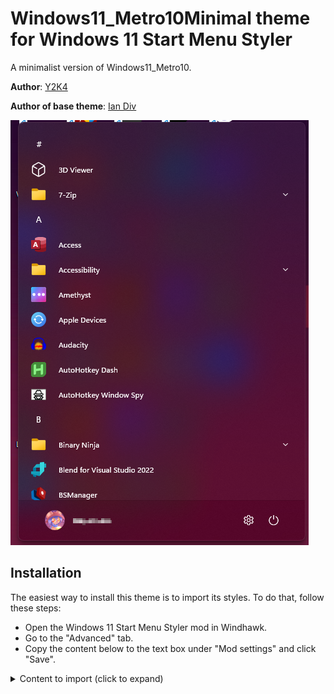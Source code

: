 # Windows11_Metro10Minimal theme for Windows 11 Start Menu Styler

A minimalist version of Windows11_Metro10.

**Author**: [Y2K4](https://github.com/y2k04)

**Author of base theme**: [Ian Div](https://github.com/iandiv)

![Screenshot](screenshot.png)

## Installation

The easiest way to install this theme is to import its styles. To do that,
follow these steps:

* Open the Windows 11 Start Menu Styler mod in Windhawk.
* Go to the "Advanced" tab.
* Copy the content below to the text box under "Mod settings" and click "Save".

<details>
<summary>Content to import (click to expand)</summary>

```json
{
  "theme": "Windows11_Metro10",
  "controlStyles[0].target": "StartMenu.StartInnerFrame",
  "controlStyles[0].styles[0]": "Visibility=Collapsed",
  "controlStyles[1].target": "Grid#AllAppsPaneHeader",
  "controlStyles[1].styles[0]": "Visibility=Collapsed",
  "controlStyles[2].target": "Button#ZoomOutButton",
  "controlStyles[2].styles[0]": "Visibility=Collapsed",
  "controlStyles[3].target": "SemanticZoom#ZoomControl",
  "controlStyles[3].styles[0]": "IsZoomOutButtonEnabled=False",
  "controlStyles[4].target": "Grid#UndockedRoot",
  "controlStyles[4].styles[0]": "MaxWidth=0",
  "controlStyles[4].styles[1]": "Margin=0",
  "controlStyles[5].target": "StartDocked.StartSizingFrame",
  "controlStyles[5].styles[0]": "MaxWidth=460",
  "controlStyles[5].styles[1]": "MinWidth=460",
  "controlStyles[6].target": "Grid#RootContent",
  "controlStyles[6].styles[0]": "MinWidth=460",
  "controlStyles[7].target": "Grid#InnerContent",
  "controlStyles[7].styles[0]": "Margin=0,12,0,0",
  "controlStyles[8].target": "Grid#AllAppsRoot",
  "controlStyles[8].styles[0]": "Transform3D:=<CompositeTransform3D TranslateX=\"-542\" />",
  "controlStyles[8].styles[1]": "Margin=0",
  "controlStyles[8].styles[2]": "Width=540",
  "controlStyles[9].target": "Border#AcrylicBorder",
  "controlStyles[9].styles[0]": "Background:=<AcrylicBrush TintColor=\"{ThemeResource CardStrokeColorDefaultSolid}\" FallbackColor=\"{ThemeResource CardStrokeColorDefaultSolid}\" TintOpacity=\"0\" TintLuminosityOpacity=\".85\" Opacity=\"1\"/>",
  "controlStyles[9].styles[1]": "BorderBrush:=<AcrylicBrush TintColor=\"{ThemeResource SurfaceStrokeColorDefault}\" FallbackColor=\"{ThemeResource SurfaceStrokeColorDefault}\" TintOpacity=\"0\" TintLuminosityOpacity=\".25\" Opacity=\"1\"/>",
  "controlStyles[9].styles[2]": "BorderThickness=1",
  "controlStyles[10].target": "Border#AppBorder",
  "controlStyles[10].styles[0]": "Background:=<AcrylicBrush TintColor=\"{ThemeResource CardStrokeColorDefaultSolid}\"  FallbackColor=\"{ThemeResource CardStrokeColorDefaultSolid}\" TintOpacity=\"0\" TintLuminosityOpacity=\".85\" Opacity=\"1\"/>",
  "controlStyles[10].styles[1]": "BorderBrush:=<AcrylicBrush TintColor=\"{ThemeResource SurfaceStrokeColorDefault}\" FallbackColor=\"{ThemeResource SurfaceStrokeColorDefault}\" TintOpacity=\"0\" TintLuminosityOpacity=\".25\" Opacity=\"1\"/>",
  "controlStyles[11].target": "Border#LayerBorder",
  "controlStyles[11].styles[0]": "Visibility=1"
}
```
</details>
